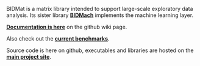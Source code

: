 BIDMat is a matrix library intended to support large-scale exploratory
data analysis. Its sister library <b><a href="https://github.com/BIDData/BIDMach">BIDMach</a></b>
implements the machine learning layer.

<b><a href="https://github.com/BIDData/BIDMat/wiki">Documentation is here</a></b>
on the github wiki page.

Also check out the <b><a href="https://github.com/BIDData/BIDMach/wiki/Benchmarks">current benchmarks</a></b>. 

Source code is here on github, executables and libraries are hosted on the <b><a href="http://bid2.berkeley.edu/bid-data-project/download/">main project site</a></b>.


 
